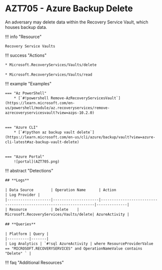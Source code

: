 # AZT705 - Azure Backup Delete

An adversary may delete data within the Recovery Service Vault, which houses backup data.

!!! info "Resource" 

	Recovery Service Vaults
	
!!! success "Actions"

	* Microsoft.RecoveryServices/Vaults/delete
	
	* Microsoft.RecoveryServices/Vaults/read

!!! example "Examples"

    === "Az PowerShell"
		* [`#!powershell Remove-AzRecoveryServicesVault`](https://learn.microsoft.com/en-us/powershell/module/az.recoveryservices/remove-azrecoveryservicesvault?view=azps-10.2.0)

						
	=== "Azure CLI"
		* [`#!python az backup vault delete`](https://learn.microsoft.com/en-us/cli/azure/backup/vault?view=azure-cli-latest#az-backup-vault-delete)
		
		
    === "Azure Portal"
    	![portal](AZT705.png)

!!! abstract "Detections"

	## **Logs** 

    | Data Source        | Operation Name      | Action                                                            | Log Provider |
    |--------------------|---------------------|-------------------------------------------------------------------|--------------|
    | Resource           | Delete	 | Microsoft.RecoveryServices/Vaults/delete| AzureActivity |       

	## **Queries**

	| Platform | Query |
    |----------|-------|
	| Log Analytics | `#!sql AzureActivity | where ResourceProviderValue == "MICROSOFT.RECOVERYSERVICES" and OperationNameValue contains "Delete" ` |	

	
!!! faq "Additional Resources"
